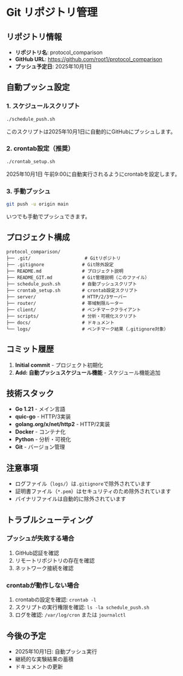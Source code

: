 # Git リポジトリ管理

## リポジトリ情報

- **リポジトリ名**: protocol_comparison
- **GitHub URL**: https://github.com/root1/protocol_comparison
- **プッシュ予定日**: 2025年10月1日

## 自動プッシュ設定

### 1. スケジュールスクリプト

```bash
./schedule_push.sh
```

このスクリプトは2025年10月1日に自動的にGitHubにプッシュします。

### 2. crontab設定（推奨）

```bash
./crontab_setup.sh
```

2025年10月1日 午前9:00に自動実行されるようにcrontabを設定します。

### 3. 手動プッシュ

```bash
git push -u origin main
```

いつでも手動でプッシュできます。

## プロジェクト構成

```
protocol_comparison/
├── .git/                    # Gitリポジトリ
├── .gitignore              # Git除外設定
├── README.md               # プロジェクト説明
├── README_GIT.md           # Git管理説明（このファイル）
├── schedule_push.sh        # 自動プッシュスクリプト
├── crontab_setup.sh        # crontab設定スクリプト
├── server/                 # HTTP/2/3サーバー
├── router/                 # 帯域制限ルーター
├── client/                 # ベンチマーククライアント
├── scripts/                # 分析・可視化スクリプト
├── docs/                   # ドキュメント
└── logs/                   # ベンチマーク結果（.gitignore対象）
```

## コミット履歴

1. **Initial commit** - プロジェクト初期化
2. **Add: 自動プッシュスケジュール機能** - スケジュール機能追加

## 技術スタック

- **Go 1.21** - メイン言語
- **quic-go** - HTTP/3実装
- **golang.org/x/net/http2** - HTTP/2実装
- **Docker** - コンテナ化
- **Python** - 分析・可視化
- **Git** - バージョン管理

## 注意事項

- ログファイル（`logs/`）は`.gitignore`で除外されています
- 証明書ファイル（`*.pem`）はセキュリティのため除外されています
- バイナリファイルは自動的に除外されています

## トラブルシューティング

### プッシュが失敗する場合

1. GitHub認証を確認
2. リモートリポジトリの存在を確認
3. ネットワーク接続を確認

### crontabが動作しない場合

1. crontabの設定を確認: `crontab -l`
2. スクリプトの実行権限を確認: `ls -la schedule_push.sh`
3. ログを確認: `/var/log/cron` または `journalctl`

## 今後の予定

- 2025年10月1日: 自動プッシュ実行
- 継続的な実験結果の蓄積
- ドキュメントの更新
